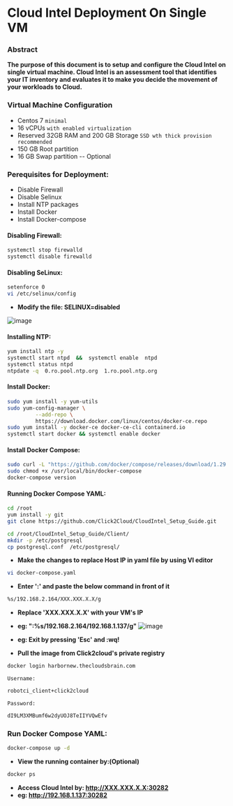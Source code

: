 # Cloud Intel Deployment On Single VM 

### Abstract
**The purpose of this document is to setup and configure the Cloud Intel on single virtual machine. Cloud Intel is an assessment tool that identifies your IT inventory and evaluates it to make you decide the movement of your workloads to Cloud.**

### Virtual Machine Configuration

- Centos 7 `minimal`
- 16 vCPUs `with enabled virtualization`  
- Reserved 32GB RAM and 200 GB Storage `SSD wth thick provision recommended`
- 150 GB Root partition
- 16 GB Swap partition -- Optional

### Perequisites for Deployment:

- Disable Firewall
- Disable Selinux 
- Install NTP packages
- Install Docker
- Install Docker-compose 

#### Disabling Firewall:
```bash
systemctl stop firewalld
systemctl disable firewalld 
```	  
#### Disabling SeLinux:
```bash
setenforce 0
vi /etc/selinux/config
```
- **Modify the file: SELINUX=disabled**

![image](https://user-images.githubusercontent.com/95343388/153411761-6977772e-5581-42fb-ab2c-75cb63bad5d3.png)


#### Installing NTP:
```bash
yum install ntp -y
systemctl start ntpd  &&  systemctl enable  ntpd
systemctl status ntpd
ntpdate -q  0.ro.pool.ntp.org  1.ro.pool.ntp.org
```	
#### Install Docker:
```bash    
sudo yum install -y yum-utils
sudo yum-config-manager \
         --add-repo \
         https://download.docker.com/linux/centos/docker-ce.repo
sudo yum install -y docker-ce docker-ce-cli containerd.io
systemctl start docker && systemctl enable docker
```	
#### Install Docker Compose:
```bash
sudo curl -L "https://github.com/docker/compose/releases/download/1.29.2/docker-compose-$(uname -s)-$(uname -m)" -o /usr/local/bin/docker-compose
sudo chmod +x /usr/local/bin/docker-compose
docker-compose version
```
#### Running Docker Compose YAML:
```bash
cd /root
yum install -y git
git clone https://github.com/Click2Cloud/CloudIntel_Setup_Guide.git
```
```bash
cd /root/CloudIntel_Setup_Guide/Client/
mkdir -p /etc/postgresql 
cp postgresql.conf  /etc/postgresql/

```	
- **Make the changes to replace Host IP in yaml file by using VI editor**
```bash
vi docker-compose.yaml
```
- **Enter ':' and paste the below command in front of it**
```bash
%s/192.168.2.164/XXX.XXX.X.X/g
```
- **Replace 'XXX.XXX.X.X' with your VM's IP**
- **eg: ":%s/192.168.2.164/192.168.1.137/g"** 
   ![image](https://user-images.githubusercontent.com/65389762/157035625-59c0b119-987a-493c-99ea-5f00d1391b01.png)
- **eg: Exit by pressing 'Esc' and :wq!** 

- **Pull the image from Click2cloud's private registry** 
```bash
docker login harbornew.thecloudsbrain.com
```
`Username:`
```bash
robotci_client+click2cloud
```
`Password:`
```bash
dI9LM3XMBumf6w2dyUOJ8TeIIYVQwEfv
```
### Run Docker Compose YAML:

```bash
docker-compose up -d
```
- **View the running container by:(Optional)** 
```bash
docker ps
```
- **Access Cloud Intel by: http://XXX.XXX.X.X:30282**
- **eg: http://192.168.1.137:30282** 
